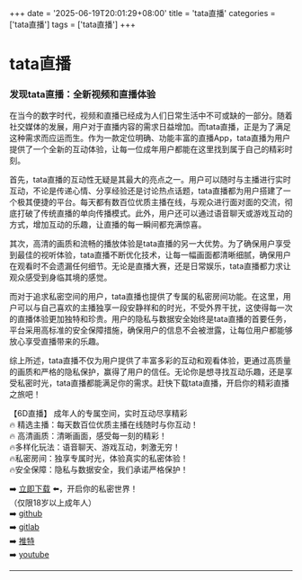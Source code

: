 +++
date = '2025-06-19T20:01:29+08:00'
title = 'tata直播'
categories = ['tata直播']
tags = ['tata直播']
+++

# tata直播

### 发现tata直播：全新视频和直播体验

在当今的数字时代，视频和直播已经成为人们日常生活中不可或缺的一部分。随着社交媒体的发展，用户对于直播内容的需求日益增加。而tata直播，正是为了满足这种需求而应运而生。作为一款定位明确、功能丰富的直播App，tata直播为用户提供了一个全新的互动体验，让每一位成年用户都能在这里找到属于自己的精彩时刻。

首先，tata直播的互动性无疑是其最大的亮点之一。用户可以随时与主播进行实时互动，不论是传递心情、分享经验还是讨论热点话题，tata直播都为用户搭建了一个极其便捷的平台。每天都有数百位优质主播在线，与观众进行面对面的交流，彻底打破了传统直播的单向传播模式。此外，用户还可以通过语音聊天或游戏互动的方式，增加互动的乐趣，让直播的每一瞬间都充满惊喜。

其次，高清的画质和流畅的播放体验是tata直播的另一大优势。为了确保用户享受到最佳的视听体验，tata直播不断优化技术，让每一幅画面都清晰细腻，确保用户在观看时不会遗漏任何细节。无论是直播大赛，还是日常娱乐，tata直播都力求让观众感受到身临其境的感觉。

而对于追求私密空间的用户，tata直播也提供了专属的私密房间功能。在这里，用户可以与自己喜欢的主播独享一段安静祥和的时光，不受外界干扰，这使得每一次的直播体验更加独特和珍贵。用户的隐私与数据安全始终是tata直播的首要任务，平台采用高标准的安全保障措施，确保用户的信息不会被泄露，让每位用户都能够放心享受直播带来的乐趣。

综上所述，tata直播不仅为用户提供了丰富多彩的互动和观看体验，更通过高质量的画质和严格的隐私保护，赢得了用户的信任。无论你是想寻找互动乐趣，还是享受私密时光，tata直播都能满足你的需求。赶快下载tata直播，开启你的精彩直播之旅吧！

【6D直播】
成年人的专属空间，实时互动尽享精彩  
🔥 精选主播：每天数百位优质主播在线随时与你互动！  
🔥 高清画质：清晰画面，感受每一刻的精彩！  
🔥多样化玩法：语音聊天、游戏互动，刺激无穷！  
🔥私密房间：独享专属时光，体验真实的私密体验！  
🔥安全保障：隐私与数据安全，我们承诺严格保护！  

➡️ [立即下载](https://down123.s3.ap-east-1.amazonaws.com/down/down.html?channelCode=blog) ⬅️，开启你的私密世界！  
（仅限18岁以上成年人）  
➡️ [github](https://aldult-live.github.io/)  
➡️ [gitlab](https://seo-09598d.gitlab.io/)  
➡️ [推特](https://x.com/wegame33)  
➡️ [youtube](https://www.youtube.com/@6Dlive)

---
